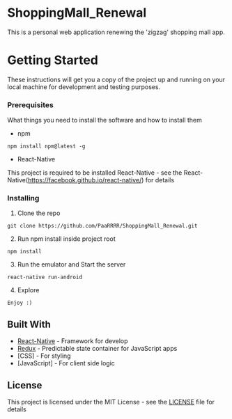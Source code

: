 # ShoppingMall_Renewal

This is a personal web application renewing the 'zigzag' shopping mall app. 

# Getting Started

These instructions will get you a copy of the project up and running on your local machine for development and testing purposes.

### Prerequisites

What things you need to install the software and how to install them

- npm

```
npm install npm@latest -g
```

- React-Native

This project is required to be installed React-Native - see the React-Native(https://facebook.github.io/react-native/) for details


### Installing

1. Clone the repo

```
git clone https://github.com/PaaRRRR/ShoppingMall_Renewal.git
```

2. Run npm install inside project root

```
npm install
```

3. Run the emulator and Start the server

```
react-native run-android
```

4. Explore

```
Enjoy :)
```


## Built With


* [React-Native](https://github.com/facebook/react-native) - Framework for develop
* [Redux](https://github.com/reduxjs/redux) - Predictable state container for JavaScript apps
* [CSS] - For styling
* [JavaScript] - For client side logic


## License

This project is licensed under the MIT License - see the [LICENSE](LICENSE) file for details

